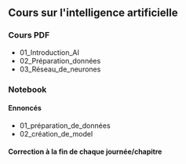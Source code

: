 ## Cours sur l'intelligence artificielle


### Cours PDF

- 01_Introduction_AI
- 02_Préparation_données
- 03_Réseau_de_neurones

### Notebook
#### Ennoncés

- 01_préparation_de_données
- 02_création_de_model


#### Correction à la fin de chaque journée/chapitre

